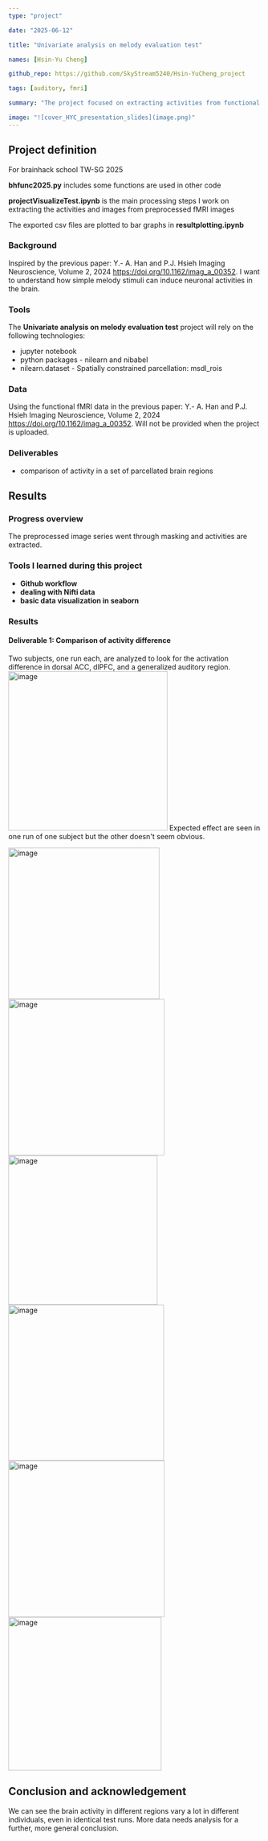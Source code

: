 ```yaml
---
type: "project" 

date: "2025-06-12"

title: "Univariate analysis on melody evaluation test"

names: [Hsin-Yu Cheng]

github_repo: https://github.com/SkyStream5240/Hsin-YuCheng_project

tags: [auditory, fmri]

summary: "The project focused on extracting activities from functional images in a previous study about neural representation of melody-transposition. Using parcellated brain atlas as a mask, the BOLD signals underwent univariate analysis to look for effects in error detection or music-like stimulus-related brain regions/"

image: "![cover_HYC_presentation_slides](image.png)"
---
```

<!-- This is an html comment and this won't appear in the rendered page. You are now editing the "content" area, the core of your description. Everything that you can do in markdown is allowed below. We added a couple of comments to guide your through documenting your progress. -->

## Project definition

For brainhack school TW-SG 2025

__bhfunc2025.py__ includes some functions are used in other code

__projectVisualizeTest.ipynb__ is the main processing steps I work on extracting the activities and images from preprocessed fMRI images

The exported csv files are plotted to bar graphs in __resultplotting.ipynb__

### Background

Inspired by the previous paper: Y.-­ A. Han and P.J. Hsieh Imaging Neuroscience, Volume 2, 2024 https://doi.org/10.1162/imag_a_00352. I want to understand how simple melody stimuli can induce neuronal activities in the brain.


### Tools

The __Univariate analysis on melody evaluation test__ project will rely on the following technologies:
 * jupyter notebook
 * python packages - nilearn and nibabel
 * nilearn.dataset - Spatially constrained parcellation: msdl_rois

### Data

Using the functional fMRI data in the previous paper: Y.-­ A. Han and P.J. Hsieh Imaging Neuroscience, Volume 2, 2024 https://doi.org/10.1162/imag_a_00352.
Will not be provided when the project is uploaded.

### Deliverables

 - comparison of activity in a set of parcellated brain regions

## Results

### Progress overview

The preprocessed image series went through masking and activities are extracted.

### Tools I learned during this project

 * **Github workflow** 
 * **dealing with Nifti data** 
 * **basic data visualization in seaborn** 

### Results

#### Deliverable 1: Comparison of activity difference 

Two subjects, one run each, are analyzed to look for the activation difference in dorsal ACC, dlPFC, and a generalized auditory region. <img width="317" alt="image" src="https://github.com/user-attachments/assets/247a787c-f099-485a-ad7d-fbc159b00b79" />
Expected effect are seen in one run of one subject but the other doesn't seem obvious.

<img width="301" alt="image" src="https://github.com/user-attachments/assets/88091782-5c86-4533-b52e-9b90b65d3185" />
<img width="311" alt="image" src="https://github.com/user-attachments/assets/9be9241c-9e34-490a-b75d-aabe95c8ff7d" />
<img width="297" alt="image" src="https://github.com/user-attachments/assets/c4a09939-0352-42fa-a922-22e0e70bc367" />

<img width="310" alt="image" src="https://github.com/user-attachments/assets/b8f49aa2-2051-4142-ba4a-da26bfe8c6ca" />
<img width="311" alt="image" src="https://github.com/user-attachments/assets/c6a9d909-0279-48ee-a6a5-216ee57426d5" />
<img width="305" alt="image" src="https://github.com/user-attachments/assets/5f650b49-855b-483c-b6cc-0ac8a21ff745" />


## Conclusion and acknowledgement

We can see the brain activity in different regions vary a lot in different individuals, even in identical test runs. More data needs analysis for a further, more general conclusion. 
